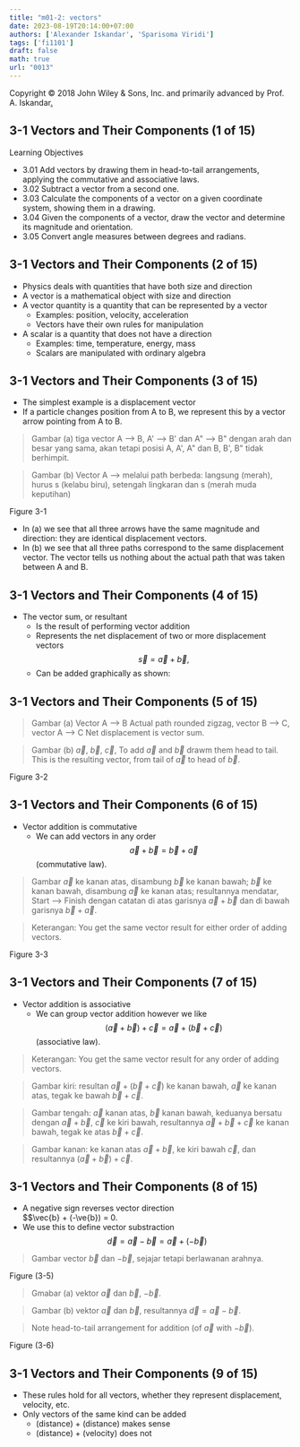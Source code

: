 ```yaml
---
title: "m01-2: vectors"
date: 2023-08-19T20:14:00+07:00
authors: ['Alexander Iskandar', 'Sparisoma Viridi']
tags: ['fi1101']
draft: false
math: true
url: "0013"
---
```

Copyright © 2018 John Wiley & Sons, Inc. and primarily advanced by Prof. A. Iskandar[.](https://drive.google.com/drive/folders/1Q3BrFUVQ5Sseneaz2XDNbN8ByFQO6U9u)


## 3-1 Vectors and Their Components (1 of 15)
Learning Objectives
+ 3.01 Add vectors by drawing them in head-to-tail arrangements, applying the commutative and associative laws.
+ 3.02 Subtract a vector from a second one.
+ 3.03 Calculate the components of a vector on a given coordinate system, showing them in a drawing.
+ 3.04 Given the components of a vector, draw the vector and determine its magnitude and orientation.
+ 3.05 Convert angle measures between degrees and radians.


## 3-1 Vectors and Their Components (2 of 15)
+ Physics deals with quantities that have both size and direction
+ A vector is a mathematical object with size and direction
+ A vector quantity is a quantity that can be represented by a vector
  - Examples: position, velocity, acceleration
  - Vectors have their own rules for manipulation
+ A scalar is a quantity that does not have a direction
  - Examples: time, temperature, energy, mass
  - Scalars are manipulated with ordinary algebra


## 3-1 Vectors and Their Components (3 of 15)
+ The simplest example is a displacement vector
+ If a particle changes position from A to B, we represent this by a vector arrow pointing from A to B.

> Gambar (a) tiga vector A --> B, A' --> B' dan A" --> B" dengan arah dan besar yang sama, akan tetapi posisi A, A', A" dan B, B', B" tidak berhimpit.

> Gambar (b) Vector A --> melalui path berbeda: langsung (merah), hurus s (kelabu biru), setengah lingkaran dan s (merah muda keputihan)

Figure 3-1

+ In (a) we see that all three arrows have the same magnitude and direction: they
are identical displacement vectors.
+ In (b) we see that all three paths correspond to the same displacement
vector. The vector tells us nothing about the actual path that was taken between A and B.


## 3-1 Vectors and Their Components (4 of 15)
+ The vector sum, or resultant
  - Is the result of performing vector addition
  - Represents the net displacement of two or more displacement vectors
$$\tag{3-1}
\vec{s} = \vec{a} + \vec{b},
$$
  - Can be added graphically as shown:
  

## 3-1 Vectors and Their Components (5 of 15)
> Gambar (a) Vector A --> B Actual path rounded zigzag, vector B --> C, vector A --> C Net displacement is vector sum.

> Gambar (b) $\vec{a}$, $\vec{b}$, $\vec{c}$, To add $\vec{a}$ and $\vec{b}$ drawm them head to tail. This is the resulting vector, from tail of $\vec{a}$ to head of $\vec{b}$.

Figure 3-2


## 3-1 Vectors and Their Components (6 of 15)
+ Vector addition is commutative
  - We can add vectors in any order
$$\tag{3-2}
\vec{a} + \vec{b} = \vec{b} + \vec{a}
$$ (commutative law).

> Gambar $\vec{a}$ ke kanan atas, disambung $\vec{b}$ ke kanan bawah; $\vec{b}$ ke kanan bawah, disambung $\vec{a}$ ke kanan atas; resultannya mendatar, Start --> Finish dengan catatan di atas garisnya $\vec{a} + \vec{b}$ dan di bawah garisnya $\vec{b} + \vec{a}$.

> Keterangan: You get the same vector result for either order of adding vectors.

Figure 3-3


## 3-1 Vectors and Their Components (7 of 15)
+ Vector addition is associative
  - We can group vector addition however we like
$$\tag{3-3}
(\vec{a} + \vec{b}) + \vec{c} = \vec{a} + (\vec{b} + \vec{c})
$$ (associative law).

> Keterangan: You get the same vector result for any order of adding vectors.

> Gambar kiri: resultan $\vec{a} + (\vec{b} + \vec{c})$ ke kanan bawah, $\vec{a}$ ke kanan atas, tegak ke bawah $\vec{b} + \vec{c}$.

> Gambar tengah: $\vec{a}$ kanan atas, $\vec{b}$ kanan bawah, keduanya bersatu dengan $\vec{a} + \vec{b}$, $\vec{c}$ ke kiri bawah, resultannya $\vec{a} + \vec{b} + \vec{c}$ ke kanan bawah, tegak ke atas $\vec{b} + \vec{c}$.

> Gambar kanan: ke kanan atas $\vec{a} + \vec{b}$, ke kiri bawah $\vec{c}$, dan resultannya $(\vec{a} + \vec{b}) + \vec{c}$.


## 3-1 Vectors and Their Components (8 of 15)
+ A negative sign reverses vector direction \
  $$\vec{b} + (-\ve{b}) = 0.
+ We use this to define vector substraction
$$\tag{3-4}
\vec{d} = \vec{a} - \vec{b} = \vec{a} + (-\vec{b})
$$

> Gambar vector $\vec{b}$ dan $-\vec{b}$, sejajar tetapi berlawanan arahnya.

Figure (3-5)

> Gmabar (a) vektor $\vec{a}$ dan $\vec{b}$, $-\vec{b}$.

> Gambar (b) vektor $\vec{a}$ dan $\vec{b}$, resultannya $\vec{d} = \vec{a} - \vec{b}$.

> Note head-to-tail arrangement for addition (of $\vec{a}$ with $-\vec{b}$).

Figure (3-6)


## 3-1 Vectors and Their Components (9 of 15)
+ These rules hold for all vectors, whether they represent displacement, velocity, etc.
+ Only vectors of the same kind can be added
  - (distance) + (distance) makes sense
  - (distance) + (velocity) does not


